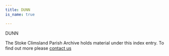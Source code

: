 ```yaml
---
title: DUNN
is_name: true

---
```


DUNN


The Stoke Climsland Parish Archive holds material under this index entry. To find out more please [contact us](/contact/)
